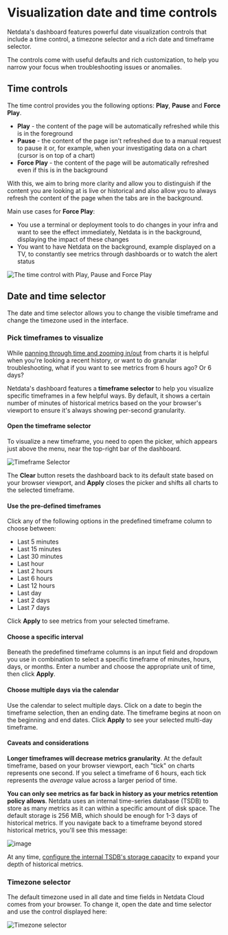 # Visualization date and time controls

Netdata's dashboard features powerful date visualization controls that include a time control, a timezone selector and a rich date and timeframe selector.

The controls come with useful defaults and rich customization, to help you narrow your focus when troubleshooting issues or anomalies.

## Time controls

The time control provides you the following options: **Play**, **Pause** and **Force Play**.

- **Play** - the content of the page will be automatically refreshed while this is in the foreground
- **Pause** - the content of the page isn't refreshed due to a manual request to pause it or, for example, when your investigating data on a chart (cursor is on top of a chart)
- **Force Play** - the content of the page will be automatically refreshed even if this is in the background

With this, we aim to bring more clarity and allow you to distinguish if the content you are looking at is live or historical and also allow you to always refresh the content of the page when the tabs are in the background.

Main use cases for **Force Play**:

- You use a terminal or deployment tools to do changes in your infra and want to see the effect immediately, Netdata is in the background, displaying the impact of these changes
- You want to have Netdata on the background, example displayed on a TV, to constantly see metrics through dashboards or to watch the alert status

![The time control with Play, Pause and Force Play](https://user-images.githubusercontent.com/70198089/225850250-1fe12477-23f8-4b4d-b497-79b416963e10.png)

## Date and time selector

The date and time selector allows you to change the visible timeframe and change the timezone used in the interface.

### Pick timeframes to visualize

While [panning through time and zooming in/out](https://github.com/netdata/netdata/blob/master/docs/dashboard/netdata-charts.md) from charts it is helpful when you're looking a recent history, or want to do granular troubleshooting, what if you want to see metrics from 6 hours ago? Or 6 days?

Netdata's dashboard features a **timeframe selector** to help you visualize specific timeframes in a few helpful ways.
By default, it shows a certain number of minutes of historical metrics based on the your browser's viewport to ensure it's always showing per-second granularity.

#### Open the timeframe selector

To visualize a new timeframe, you need to open the picker, which appears just above the menu, near the top-right bar of the dashboard.

![Timeframe Selector](https://user-images.githubusercontent.com/70198089/225850611-728936d9-7ca4-49fa-8d37-1ce73dd6f76c.png)

The **Clear** button resets the dashboard back to its default state based on your browser viewport, and **Apply** closes
the picker and shifts all charts to the selected timeframe.

#### Use the pre-defined timeframes

Click any of the following options in the predefined timeframe column to choose between:

- Last 5 minutes
- Last 15 minutes
- Last 30 minutes
- Last hour
- Last 2 hours
- Last 6 hours
- Last 12 hours
- Last day
- Last 2 days
- Last 7 days

Click **Apply** to see metrics from your selected timeframe.

#### Choose a specific interval

Beneath the predefined timeframe columns is an input field and dropdown you use in combination to select a specific timeframe of
minutes, hours, days, or months. Enter a number and choose the appropriate unit of time, then click **Apply**.

#### Choose multiple days via the calendar

Use the calendar to select multiple days. Click on a date to begin the timeframe selection, then an ending date. The
timeframe begins at noon on the beginning and end dates. Click **Apply** to see your selected multi-day timeframe.

#### Caveats and considerations

**Longer timeframes will decrease metrics granularity**. At the default timeframe, based on your browser viewport, each
"tick" on charts represents one second. If you select a timeframe of 6 hours, each tick represents the _average_ value
across a larger period of time.

**You can only see metrics as far back in history as your metrics retention policy allows**. Netdata uses an internal
time-series database (TSDB) to store as many metrics as it can within a specific amount of disk space. The default
storage is 256 MiB, which should be enough for 1-3 days of historical metrics. If you navigate back to a timeframe
beyond stored historical metrics, you'll see this message:

![image](https://user-images.githubusercontent.com/70198089/225851033-43b95164-a651-48f2-8915-6aac9739ed93.png)

At any time, [configure the internal TSDB's storage capacity](https://github.com/netdata/netdata/blob/master/docs/store/change-metrics-storage.md) to expand your
depth of historical metrics.

### Timezone selector

The default timezone used in all date and time fields in Netdata Cloud comes from your browser. To change it, open the
date and time selector and use the control displayed here:

![Timezone selector](https://user-images.githubusercontent.com/43294513/216628390-c3bd1cd2-349d-4523-b8d3-c7e68395f670.png)
